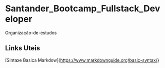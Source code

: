 # Santander_Bootcamp_Fullstack_Developer
Organização-de-estudos

## Links Uteis
[Sintaxe Basica Markdow]{https://www.markdownguide.org/basic-syntax/}
